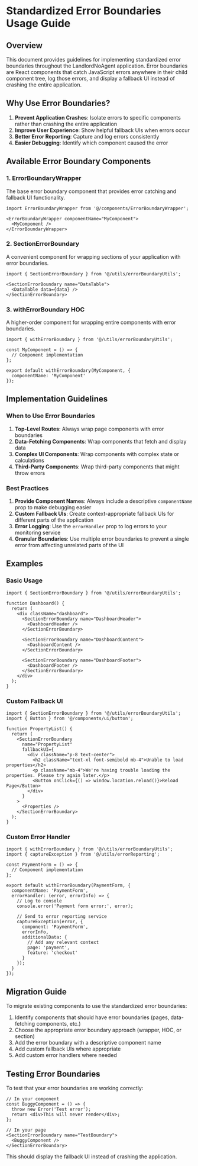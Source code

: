 # Standardized Error Boundaries Usage Guide

## Overview

This document provides guidelines for implementing standardized error boundaries throughout the LandlordNoAgent application. Error boundaries are React components that catch JavaScript errors anywhere in their child component tree, log those errors, and display a fallback UI instead of crashing the entire application.

## Why Use Error Boundaries?

1. **Prevent Application Crashes**: Isolate errors to specific components rather than crashing the entire application
2. **Improve User Experience**: Show helpful fallback UIs when errors occur
3. **Better Error Reporting**: Capture and log errors consistently
4. **Easier Debugging**: Identify which component caused the error

## Available Error Boundary Components

### 1. ErrorBoundaryWrapper

The base error boundary component that provides error catching and fallback UI functionality.

```tsx
import ErrorBoundaryWrapper from '@/components/ErrorBoundaryWrapper';

<ErrorBoundaryWrapper componentName="MyComponent">
  <MyComponent />
</ErrorBoundaryWrapper>
```

### 2. SectionErrorBoundary

A convenient component for wrapping sections of your application with error boundaries.

```tsx
import { SectionErrorBoundary } from '@/utils/errorBoundaryUtils';

<SectionErrorBoundary name="DataTable">
  <DataTable data={data} />
</SectionErrorBoundary>
```

### 3. withErrorBoundary HOC

A higher-order component for wrapping entire components with error boundaries.

```tsx
import { withErrorBoundary } from '@/utils/errorBoundaryUtils';

const MyComponent = () => {
  // Component implementation
};

export default withErrorBoundary(MyComponent, {
  componentName: 'MyComponent'
});
```

## Implementation Guidelines

### When to Use Error Boundaries

1. **Top-Level Routes**: Always wrap page components with error boundaries
2. **Data-Fetching Components**: Wrap components that fetch and display data
3. **Complex UI Components**: Wrap components with complex state or calculations
4. **Third-Party Components**: Wrap third-party components that might throw errors

### Best Practices

1. **Provide Component Names**: Always include a descriptive `componentName` prop to make debugging easier
2. **Custom Fallback UIs**: Create context-appropriate fallback UIs for different parts of the application
3. **Error Logging**: Use the `errorHandler` prop to log errors to your monitoring service
4. **Granular Boundaries**: Use multiple error boundaries to prevent a single error from affecting unrelated parts of the UI

## Examples

### Basic Usage

```tsx
import { SectionErrorBoundary } from '@/utils/errorBoundaryUtils';

function Dashboard() {
  return (
    <div className="dashboard">
      <SectionErrorBoundary name="DashboardHeader">
        <DashboardHeader />
      </SectionErrorBoundary>
      
      <SectionErrorBoundary name="DashboardContent">
        <DashboardContent />
      </SectionErrorBoundary>
      
      <SectionErrorBoundary name="DashboardFooter">
        <DashboardFooter />
      </SectionErrorBoundary>
    </div>
  );
}
```

### Custom Fallback UI

```tsx
import { SectionErrorBoundary } from '@/utils/errorBoundaryUtils';
import { Button } from '@/components/ui/button';

function PropertyList() {
  return (
    <SectionErrorBoundary 
      name="PropertyList"
      fallbackUI={
        <div className="p-8 text-center">
          <h2 className="text-xl font-semibold mb-4">Unable to load properties</h2>
          <p className="mb-4">We're having trouble loading the properties. Please try again later.</p>
          <Button onClick={() => window.location.reload()}>Reload Page</Button>
        </div>
      }
    >
      <Properties />
    </SectionErrorBoundary>
  );
}
```

### Custom Error Handler

```tsx
import { withErrorBoundary } from '@/utils/errorBoundaryUtils';
import { captureException } from '@/utils/errorReporting';

const PaymentForm = () => {
  // Component implementation
};

export default withErrorBoundary(PaymentForm, {
  componentName: 'PaymentForm',
  errorHandler: (error, errorInfo) => {
    // Log to console
    console.error('Payment form error:', error);
    
    // Send to error reporting service
    captureException(error, {
      component: 'PaymentForm',
      errorInfo,
      additionalData: {
        // Add any relevant context
        page: 'payment',
        feature: 'checkout'
      }
    });
  }
});
```

## Migration Guide

To migrate existing components to use the standardized error boundaries:

1. Identify components that should have error boundaries (pages, data-fetching components, etc.)
2. Choose the appropriate error boundary approach (wrapper, HOC, or section)
3. Add the error boundary with a descriptive component name
4. Add custom fallback UIs where appropriate
5. Add custom error handlers where needed

## Testing Error Boundaries

To test that your error boundaries are working correctly:

```tsx
// In your component
const BuggyComponent = () => {
  throw new Error('Test error');
  return <div>This will never render</div>;
};

// In your page
<SectionErrorBoundary name="TestBoundary">
  <BuggyComponent />
</SectionErrorBoundary>
```

This should display the fallback UI instead of crashing the application.